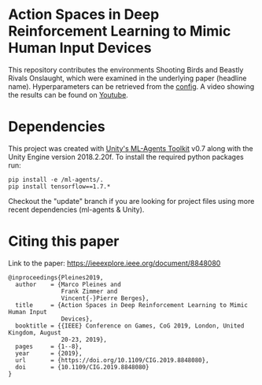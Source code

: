 # Action Spaces in Deep Reinforcement Learning to Mimic Human Input Devices

This repository contributes the environments Shooting Birds and Beastly Rivals Onslaught, which were examined in the underlying paper (headline name).
Hyperparameters can be retrieved from the [config](https://github.com/MarcoMeter/Action-Space-Compositions-in-Deep-Reinforcement-Learning/blob/master/config/trainer_config.yaml).
A video showing the results can be found on [Youtube](https://www.youtube.com/watch?v=Pb14i3srRWc&feature=youtu.be).

# Dependencies

This project was created with [Unity's ML-Agents Toolkit](https://github.com/Unity-Technologies/ml-agents) v0.7 along with the Unity Engine version 2018.2.20f.
To install the required python packages run:
```
pip install -e /ml-agents/.
pip install tensorflow==1.7.*
```

Checkout the "update" branch if you are looking for project files using more recent dependencies (ml-agents & Unity).

# Citing this paper

Link to the paper:
https://ieeexplore.ieee.org/document/8848080

```
@inproceedings{Pleines2019,
  author    = {Marco Pleines and
               Frank Zimmer and
               Vincent{-}Pierre Berges},
  title     = {Action Spaces in Deep Reinforcement Learning to Mimic Human Input
               Devices},
  booktitle = {{IEEE} Conference on Games, CoG 2019, London, United Kingdom, August
               20-23, 2019},
  pages     = {1--8},
  year      = {2019},
  url       = {https://doi.org/10.1109/CIG.2019.8848080},
  doi       = {10.1109/CIG.2019.8848080}
}
```

